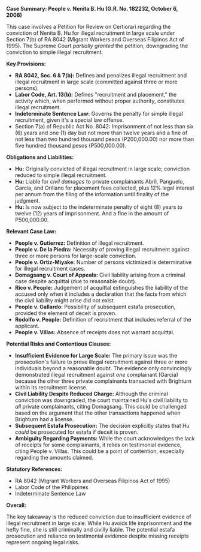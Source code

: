 **Case Summary: People v. Nenita B. Hu (G.R. No. 182232, October 6, 2008)**

This case involves a Petition for Review on Certiorari regarding the conviction of Nenita B. Hu for illegal recruitment in large scale under Section 7(b) of RA 8042 (Migrant Workers and Overseas Filipinos Act of 1995). The Supreme Court *partially granted* the petition, downgrading the conviction to simple illegal recruitment.

**Key Provisions:**

*   **RA 8042, Sec. 6 & 7(b):** Defines and penalizes illegal recruitment and illegal recruitment in large scale (committed against three or more persons).
*   **Labor Code, Art. 13(b):** Defines "recruitment and placement," the activity which, when performed without proper authority, constitutes illegal recruitment.
*   **Indeterminate Sentence Law:** Governs the penalty for simple illegal recruitment, given it's a special law offense.
* Section 7(a) of Republic Act No. 8042: Imprisonment of not less than six (6) years and one (1) day but not more than twelve years and a fine of not less than two hundred thousand pesos (P200,000.00) nor more than five hundred thousand pesos (P500,000.00).

**Obligations and Liabilities:**

*   **Hu:** Originally convicted of illegal recruitment in large scale; conviction reduced to simple illegal recruitment.
*   **Hu:** Liable for *civil damages* to private complainants Abril, Panguelo, Garcia, and Orillano for placement fees collected, plus 12% legal interest per annum from the filing of the information until finality of the judgment.
*   **Hu:** Is now subject to the indeterminate penalty of eight (8) years to twelve (12) years of imprisonment. And a fine in the amount of P500,000.00.

**Relevant Case Law:**

*   **People v. Gutierrez:** Definition of illegal recruitment.
*   **People v. De la Piedra:** Necessity of proving illegal recruitment against three or more persons for large-scale conviction.
*   **People v. Ortiz-Miyake:** Number of persons victimized is determinative for illegal recruitment cases.
*   **Domagsang v. Court of Appeals:** Civil liability arising from a criminal case despite acquittal (due to reasonable doubt).
*   **Rico v. People:** Judgement of acquittal extinguishes the liability of the accused only when it includes a declaration that the facts from which the civil liability might arise did not exist.
*   **People v. Gallardo:** Possibility of subsequent estafa prosecution, provided the element of deceit is proven.
*   **Rodolfo v. People:** Definition of recruitment that includes referral of the applicant.
*   **People v. Villas:** Absence of receipts does not warrant acquittal.

**Potential Risks and Contentious Clauses:**

*   **Insufficient Evidence for Large Scale:** The primary issue was the prosecution's failure to prove illegal recruitment against three or more individuals beyond a reasonable doubt. The evidence only convincingly demonstrated illegal recruitment against *one* complainant (Garcia) because the other three private complainants transacted with Brighturn within its recruitment license.
*   **Civil Liability Despite Reduced Charge:** Although the criminal conviction was downgraded, the court maintained Hu's civil liability to *all* private complainants, citing Domagsang. This could be challenged based on the argument that the other transactions happened when Brighturn had a license.
*   **Subsequent Estafa Prosecution:** The decision explicitly states that Hu *could* be prosecuted for estafa if deceit is proven.
*   **Ambiguity Regarding Payments:** While the court acknowledges the lack of receipts for some complainants, it relies on testimonial evidence, citing People v. Villas. This could be a point of contention, especially regarding the amounts claimed.

**Statutory References:**

*   RA 8042 (Migrant Workers and Overseas Filipinos Act of 1995)
*   Labor Code of the Philippines
*   Indeterminate Sentence Law

**Overall:**

The key takeaway is the reduced conviction due to insufficient evidence of illegal recruitment in large scale. While Hu avoids life imprisonment and the hefty fine, she is still criminally and civilly liable. The potential estafa prosecution and reliance on testimonial evidence despite missing receipts represent ongoing legal risks.
